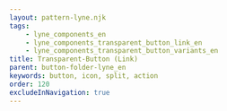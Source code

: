 ```yaml
---
layout: pattern-lyne.njk
tags: 
    - lyne_components_en
    - lyne_components_transparent_button_link_en
    - lyne_components_transparent_button_variants_en
title: Transparent-Button (Link)
parent: button-folder-lyne_en
keywords: button, icon, split, action
order: 120
excludeInNavigation: true
---
```

